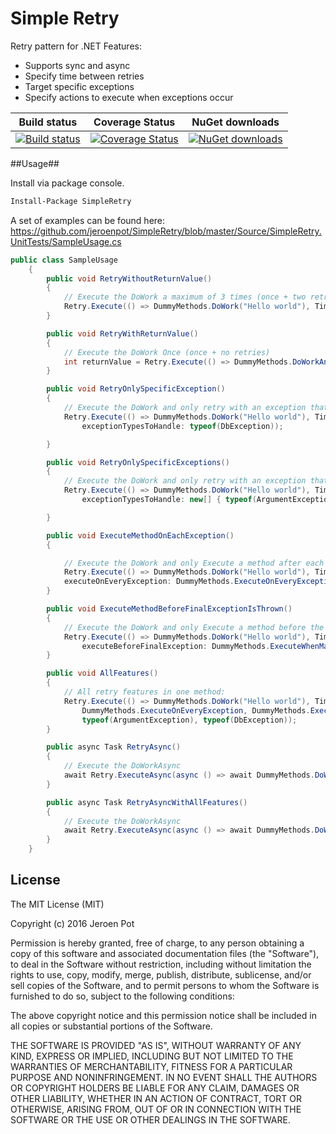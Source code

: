 Simple Retry
==================
Retry pattern for .NET
Features:
- Supports sync and async
- Specify time between retries
- Target specific exceptions
- Specify actions to execute when exceptions occur
 
Build status| Coverage Status| NuGet downloads
----------- | -------------- | --------------- 
[![Build status](https://ci.appveyor.com/api/projects/status/h0vo52hogp69ju2t?svg=true)](https://ci.appveyor.com/project/jeroenpot/simpleretry)|[![Coverage Status](https://coveralls.io/repos/github/jeroenpot/SimpleRetry/badge.svg?branch=master)](https://coveralls.io/github/jeroenpot/SimpleRetry?branch=master)|[![NuGet downloads](https://img.shields.io/nuget/v/simpleretry.svg?maxAge=2592000)](https://www.nuget.org/packages/simpleretry/)


##Usage##

Install via package console.

```sh
Install-Package SimpleRetry
```

A set of examples can be found here:
https://github.com/jeroenpot/SimpleRetry/blob/master/Source/SimpleRetry.UnitTests/SampleUsage.cs

```cs
public class SampleUsage
    {
        public void RetryWithoutReturnValue()
        {
            // Execute the DoWork a maximum of 3 times (once + two retries)
            Retry.Execute(() => DummyMethods.DoWork("Hello world"), TimeSpan.FromMilliseconds(100), 2);
        }

        public void RetryWithReturnValue()
        {
            // Execute the DoWork Once (once + no retries)
            int returnValue = Retry.Execute(() => DummyMethods.DoWorkAndReturn("Hello world"), TimeSpan.FromMilliseconds(100), 0);
        }

        public void RetryOnlySpecificException()
        {
            // Execute the DoWork and only retry with an exception that is of (base)type DbException 
            Retry.Execute(() => DummyMethods.DoWork("Hello world"), TimeSpan.FromMilliseconds(100), 2,
                exceptionTypesToHandle: typeof(DbException));

        }

        public void RetryOnlySpecificExceptions()
        {
            // Execute the DoWork and only retry with an exception that is of (base)type DbException 
            Retry.Execute(() => DummyMethods.DoWork("Hello world"), TimeSpan.FromMilliseconds(100), 2,
                exceptionTypesToHandle: new[] { typeof(ArgumentException), typeof(ArgumentOutOfRangeException) });

        }

        public void ExecuteMethodOnEachException()
        {

            // Execute the DoWork and only Execute a method after each exception is thrown.
            Retry.Execute(() => DummyMethods.DoWork("Hello world"), TimeSpan.FromMilliseconds(100), 2,
            executeOnEveryException: DummyMethods.ExecuteOnEveryException);
        }

        public void ExecuteMethodBeforeFinalExceptionIsThrown()
        {
            // Execute the DoWork and only Execute a method before the final AggregateException is thrown
            Retry.Execute(() => DummyMethods.DoWork("Hello world"), TimeSpan.FromMilliseconds(100), 2,
                executeBeforeFinalException: DummyMethods.ExecuteWhenMaxRetriesReachedBeforeExceptionIsThrown);
        }

        public void AllFeatures()
        {
            // All retry features in one method:
            Retry.Execute(() => DummyMethods.DoWork("Hello world"), TimeSpan.FromMilliseconds(100), 2,
                DummyMethods.ExecuteOnEveryException, DummyMethods.ExecuteWhenMaxRetriesReachedBeforeExceptionIsThrown,
                typeof(ArgumentException), typeof(DbException));
        }

        public async Task RetryAsync()
        {
            // Execute the DoWorkAsync
            await Retry.ExecuteAsync(async () => await DummyMethods.DoWorkAsync(), TimeSpan.FromMilliseconds(100), 2);
        }

        public async Task RetryAsyncWithAllFeatures()
        {
            // Execute the DoWorkAsync
            await Retry.ExecuteAsync(async () => await DummyMethods.DoWorkAsync(), TimeSpan.FromMilliseconds(100), 2, DummyMethods.ExecuteOnExceptionAsync, DummyMethods.ExecuteOnExceptionAsync, typeof(ArgumentException));
        }
    }
```

## License

The MIT License (MIT)

Copyright (c) 2016 Jeroen Pot

Permission is hereby granted, free of charge, to any person obtaining a copy
of this software and associated documentation files (the "Software"), to deal
in the Software without restriction, including without limitation the rights
to use, copy, modify, merge, publish, distribute, sublicense, and/or sell
copies of the Software, and to permit persons to whom the Software is
furnished to do so, subject to the following conditions:

The above copyright notice and this permission notice shall be included in all
copies or substantial portions of the Software.

THE SOFTWARE IS PROVIDED "AS IS", WITHOUT WARRANTY OF ANY KIND, EXPRESS OR
IMPLIED, INCLUDING BUT NOT LIMITED TO THE WARRANTIES OF MERCHANTABILITY,
FITNESS FOR A PARTICULAR PURPOSE AND NONINFRINGEMENT. IN NO EVENT SHALL THE
AUTHORS OR COPYRIGHT HOLDERS BE LIABLE FOR ANY CLAIM, DAMAGES OR OTHER
LIABILITY, WHETHER IN AN ACTION OF CONTRACT, TORT OR OTHERWISE, ARISING FROM,
OUT OF OR IN CONNECTION WITH THE SOFTWARE OR THE USE OR OTHER DEALINGS IN THE
SOFTWARE.
